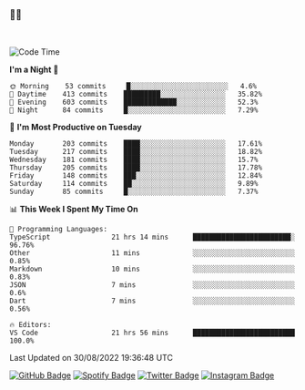 ### 🤙🍺

<!-- <a href="https://github-readme-stats.vercel.app/api?username=hzak2xx&count_private=true&show_icons=true&theme=dracula">
  <img align="center" src="https://github-readme-stats.vercel.app/api?username=hzak2xx&count_private=true&show_icons=true&theme=dracula" />
</a>
</br> -->
</br>

<!--START_SECTION:waka-->
![Code Time](http://img.shields.io/badge/Code%20Time-1%2C766%20hrs-blue)

**I'm a Night 🦉** 

```text
🌞 Morning    53 commits     █░░░░░░░░░░░░░░░░░░░░░░░░   4.6% 
🌆 Daytime    413 commits    █████████░░░░░░░░░░░░░░░░   35.82% 
🌃 Evening    603 commits    █████████████░░░░░░░░░░░░   52.3% 
🌙 Night      84 commits     █░░░░░░░░░░░░░░░░░░░░░░░░   7.29%

```
📅 **I'm Most Productive on Tuesday** 

```text
Monday       203 commits    ████░░░░░░░░░░░░░░░░░░░░░   17.61% 
Tuesday      217 commits    ████░░░░░░░░░░░░░░░░░░░░░   18.82% 
Wednesday    181 commits    ████░░░░░░░░░░░░░░░░░░░░░   15.7% 
Thursday     205 commits    ████░░░░░░░░░░░░░░░░░░░░░   17.78% 
Friday       148 commits    ███░░░░░░░░░░░░░░░░░░░░░░   12.84% 
Saturday     114 commits    ██░░░░░░░░░░░░░░░░░░░░░░░   9.89% 
Sunday       85 commits     █░░░░░░░░░░░░░░░░░░░░░░░░   7.37%

```


📊 **This Week I Spent My Time On** 

```text
💬 Programming Languages: 
TypeScript               21 hrs 14 mins      ████████████████████████░   96.76% 
Other                    11 mins             ░░░░░░░░░░░░░░░░░░░░░░░░░   0.85% 
Markdown                 10 mins             ░░░░░░░░░░░░░░░░░░░░░░░░░   0.83% 
JSON                     7 mins              ░░░░░░░░░░░░░░░░░░░░░░░░░   0.6% 
Dart                     7 mins              ░░░░░░░░░░░░░░░░░░░░░░░░░   0.56%

🔥 Editors: 
VS Code                  21 hrs 56 mins      █████████████████████████   100.0%

```


 Last Updated on 30/08/2022 19:36:48 UTC
<!--END_SECTION:waka-->

[![GitHub Badge](https://img.shields.io/badge/GitHub-100000?style=for-the-badge&logo=github&logoColor=white)](https://github.com/hzak2xx)
[![Spotify Badge](https://img.shields.io/badge/Spotify-1ED760?&style=for-the-badge&logo=spotify&logoColor=white)](https://open.spotify.com/user/uf90s6sbbh75a1mt44clkhkvf)
[![Twitter Badge](https://img.shields.io/badge/Twitter-1DA1F2?style=for-the-badge&logo=twitter&logoColor=white)](https://twitter.com/hzak2xx)
[![Instagram Badge](https://img.shields.io/badge/Instagram-E4405F?style=for-the-badge&logo=instagram&logoColor=white)](https://www.instagram.com/hzak2xx/)
